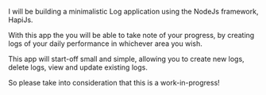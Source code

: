 I will be building a minimalistic Log application using the NodeJs framework,
HapiJs.

With this app the you will be able to take note of your progress,
by creating logs of your daily performance in whichever area you wish.

This app will start-off small and simple, allowing you to create new logs,
delete logs, view and update existing logs.

So please take into consideration that this is a work-in-progress!  
